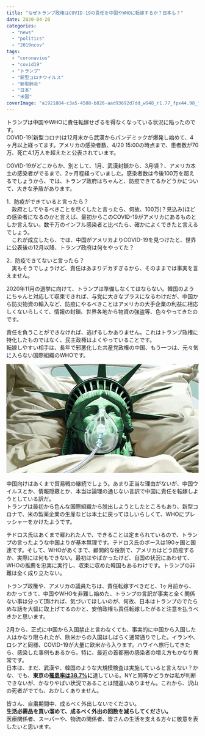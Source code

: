 ```yaml
---
title: "なぜトランプ政権はCOVID-19の責任を中国やWHOに転嫁するか？日本も？"
date: 2020-04-20
categories: 
  - "news"
  - "politics"
  - "2019ncov"
tags: 
  - "coronavius"
  - "covid19"
  - "トランプ"
  - "新型コロナウイルス"
  - "新型肺炎"
  - "日本"
  - "米国"
coverImage: "a1921804-c3a5-4508-b826-aad93692d7dd_w948_r1.77_fpx44.98_fpy58.45.jpg"
---
```


トランプは中国やWHOに責任転嫁せざるを得なくなっている状況に陥ったのです。  
COVID-19(新型コロナ)は12月末から武漢からパンデミックが爆発し始めて、4ヶ月以上経ってます。アメリカの感染者数、4/20 15:00の時点まで、患者数が70万、死亡4.1万人を超えたと公表されています。

COVID-19がどこからか、別として、1月、武漢封鎖から、3月頃？、アメリカ本土の感染者がでるまで、2ヶ月程経っていました。感染者数は今後100万を超えるでしょうから、では、トランプ政府はちゃんと、防疫できてるかどうかについて、大きな矛盾があります。

1．防疫ができていると言ったら？  
　政府としてやるべきことを尽くしたと言ったら、何故、100万(？見込み)ほどの感染者になるのかと言えば、最初からこのCOVID-19がアメリカにあるものとしか言えない。数千万のインフル感染者と比べたら、確かによくできたと言えるでしょう。  
　これが成立したら、では、中国がアメリカよりCOVID-19を見つけたと、世界に公表後の12月以降、トランプ政府は何をやってた？

2．防疫できてないと言ったら？  
　実もそうでしょうけど、責任はあまりデカすぎるから、そのままでは事実を言えません。

2020年11月の選挙に向けて、トランプは準備しなくてはならない。韓国のようにちゃんと対応して収束できれば、与党に大きなプラスになるわけだが、中国から防災物資の輸入など、防疫にやるべきことはアメリカの大手企業の利益に相応しくないらしくて、情報の封鎖、世界各地から物資の強盗等、色々やってきたのです。

責任を負うことができなければ、逃げるしかありません。これはトランプ政権に特化したものではなく、民主政権はよくやっていることです。  
転嫁しやすい相手は、長年で邪悪化した共産党政権の中国、もう一つは、元々気に入らない国際組織のWHOです。

![](images/a1921804-c3a5-4508-b826-aad93692d7dd_w948_r1.77_fpx44.98_fpy58.45.jpg)

中国向けはあくまで貿易戦の継続でしょう。あまり正当な理由がないが、中国ウイルスとか、情報隠蔽とか、本当は論理の通じない言訳で中国に責任を転嫁しようとしている訳だ。  
トランプは最初から色んな国際組織から脱出しようとしたところもあり、新型コロナで、米の製薬企業の生産などは本土に戻ってほしいらしくて、WHOにプレッシャーをかけたようです。

テドロス氏はあくまで雇われた人で、できることは定まられているので、トランプの言ったような中国よりが基本無理です。テドロス氏のボースは190ヶ国と国連です。そして、WHOがあくまで、顧問的な役割で、アメリカはどう防疫するか、実際には何もできない。最初はやばかったけど、自国の状況にあわせて、WHOの推薦を忠実に実行し、収束に収めた韓国もあるわけです。トランプの非難は全く成り立たない。

トランプ政権や、アメリカの議員たちは、責任転嫁すべきだと、1ヶ月前から、わかってきて、中国やWHOを非難し始めた、トランプの言訳が事実と全く関係ない事は分って頂ければ、気づいてほしいのが、何故、日本はトランプのでたらめな話を大幅に取上げてるのかと、安倍政権も責任転嫁したがると注意を払うべきかと思います。

2月から、正式に中国から入国禁止と言わなくても、事実的に中国から入国した人はかなり限られたが、欧米からの入国はしばらく通常通りでした。イランや、ロシアと同様、COVID-19が大量に欧米から入ります。ハワイへ旅行してきたら、感染した事例もあるから。特に、最近の首都圏の感染者の増え方もかなり異常です。  
日本は、まだ、武漢や、韓国のような大規模検査は実施していると言えない？かな、でも、**東京の[罹患率は38.7%](https://www.mhlw.go.jp/content/10906000/000622837.pdf)に**達している。NYと同等かどうかは私が判断できないが、かなりやばい状況であることは間違いありません。これから、沢山の死者がでても、おかしくありません。

皆さん、自粛期間中、成るべく外出しないでください。  
**生活必需品を買い溜めて、成るべく外出の回数を減らしてください。**  
医療関係者、スーパーや、物流の関係者、皆さんの生活を支える方々に敬意を表したいと思います。
